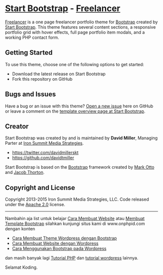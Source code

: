 # [Start Bootstrap](http://startbootstrap.com/) - [Freelancer](http://startbootstrap.com/template-overviews/freelancer/)

[Freelancer](http://startbootstrap.com/template-overviews/freelancer/) is a one page freelancer portfolio theme for [Bootstrap](http://getbootstrap.com/) created by [Start Bootstrap](http://startbootstrap.com/). This theme features several content sections, a responsive portfolio grid with hover effects, full page portfolio item modals, and a working PHP contact form.

## Getting Started

To use this theme, choose one of the following options to get started:
* Download the latest release on Start Bootstrap
* Fork this repository on GitHub

## Bugs and Issues

Have a bug or an issue with this theme? [Open a new issue](https://github.com/IronSummitMedia/startbootstrap-freelancer/issues) here on GitHub or leave a comment on the [template overview page at Start Bootstrap](http://startbootstrap.com/template-overviews/freelancer/).

## Creator

Start Bootstrap was created by and is maintained by **David Miller**, Managing Parter at [Iron Summit Media Strategies](http://www.ironsummitmedia.com/).

* https://twitter.com/davidmillerskt
* https://github.com/davidtmiller

Start Bootstrap is based on the [Bootstrap](http://getbootstrap.com/) framework created by [Mark Otto](https://twitter.com/mdo) and [Jacob Thorton](https://twitter.com/fat).

## Copyright and License

Copyright 2013-2015 Iron Summit Media Strategies, LLC. Code released under the [Apache 2.0](https://github.com/IronSummitMedia/startbootstrap-freelancer/blob/gh-pages/LICENSE) license.

<hr/>
Nambahin aja list untuk belajar <a href="https://www.onphpid.com" alt="cara membuat website" target="_blank" rel="dofollow">Cara Membuat Website</a> atau <a href="https://www.onphpid.com" alt="membuat template bootstrap" target="_blank" rel="dofollow">Membuat Template Bootstrap</a> silahkan kunjungi situs kami di www.onphpid.com
dengan konten 
<ul>
<li><a href="https://www.onphpid.com/cara-membuat-theme-wordpress-dengan-bootstrap.html" alt="membuat theme wordpress" target="_blank" rel="dofollow">Cara Membuat Theme Wordpress dengan Bootstrap</a></li>
<li><a href="https://www.onphpid.com/cara-membuat-website-dengan-wordpress.html" alt="cara membuat website">Cara Membuat Website dengan Wordpress</a></li>
<li><a href="https://www.onphpid.com/cara-menggunakan-bootstrap-pada-wordpress.html" alt="cara menggunakan bootstrap" target="_blank" rel="dofollow">Cara Menggunakan Bootstrap pada Wordpress</a></li>
</ul>
dan masih banyak lagi <a href="https://www.onphpid.com/" alt="tutorial php" target="_blank" rel="dofollow">Tutorial PHP</a> dan <a href="https://www.onphpid.com/" alt="tutorial wordpress" target="_blank" rel="dofollow">tutorial wordpress</a> lainnya.

Selamat Koding.
